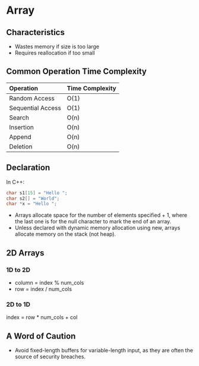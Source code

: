 # Array
## Characteristics
- Wastes memory if size is too large
- Requires reallocation if too small

## Common Operation Time Complexity
| Operation | Time Complexity |
|:--|:--|
| Random Access | O(1) |
| Sequential Access | O(1) |
| Search | O(n) |
| Insertion | O(n) |
| Append | O(n) |
| Deletion | O(n) |

## Declaration
In C++:
```cpp
char s1[15] = "Hello ";	
char s2[] = "World";
char *x = "Hello ";
```

- Arrays allocate space for the number of elements specified + 1, where the last one is for the null character to mark the end of an array.
- Unless declared with dynamic memory allocation using new, arrays allocate memory on the stack (not heap).

## 2D Arrays
### 1D to 2D
- column = index % num_cols
- row = index / num_cols

### 2D to 1D
index = row * num_cols + col

## A Word of Caution
- Avoid fixed-length buffers for variable-length input, as they are often the source of security breaches. 